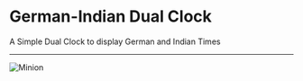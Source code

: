 # German-Indian Dual Clock


A Simple Dual Clock to display German and Indian Times
___
![Minion](https://drive.google.com/file/d/1888Hl8mhLnoKsNsW864RFwfJ2x5CXv7W/view?usp=sharing)



